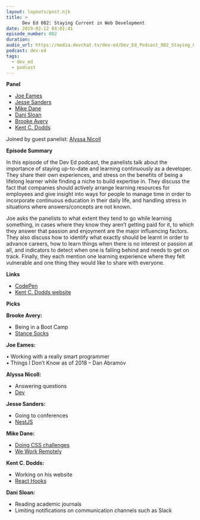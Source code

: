 ```yaml
---
layout: layouts/post.njk
title: >
      Dev Ed 002: Staying Current in Web Development
date: 2019-02-12 04:01:41
episode_number: 002
duration: 
audio_url: https://media.devchat.tv/dev-ed/Dev_Ed_Podcast_002_Staying_Current_in_Web_Development.mp3
podcast: dev-ed
tags: 
  - dev_ed
  - podcast
---
```


**Panel**

- [Joe Eames](https://thinkster.io/)
- [Jesse Sanders](https://www.briebug.com/)
- [Mike Dane](https://www.mikedane.com/)
- [Dani Sloan](https://www.uen.org/)
- [Brooke Avery](https://thinkster.io/) 
- [Kent C. Dodds](https://kentcdodds.com/)

Joined by guest panelist: [Alyssa Nicoll](https://twitter.com/alyssanicoll?lang=en)

**Episode Summary**

In this episode of the Dev Ed podcast, the panelists talk about the importance of staying up-to-date and learning continuously as a developer. They share their own experiences, and stress on the benefits of being a lifelong learner while finding a niche to build expertise in. They discuss the fact that companies should actively arrange learning resources for employees and give insight into ways for people to manage time in order to incorporate continuous education in their daily life, and handling stress in situations where answers/concepts are not known.

Joe asks the panelists to what extent they tend to go while learning something, in cases where they know they aren’t getting paid for it, to which they answer that passion and enjoyment are the major influencing factors. They also discuss how to identify what exactly should be learnt in order to advance careers, how to learn things when there is no interest or passion at all, and indicators to detect when one is falling behind and needs to get on track. Finally, they each mention one learning experience where they felt vulnerable and one thing they would like to share with everyone.

**Links**

- [CodePen](https://codepen.io/)
- [Kent C. Dodds website](https://kentcdodds.com/)

**Picks**

**Brooke Avery:**

- Being in a Boot Camp 
- [Stance Socks](https://www.stance.com/)

**Joe Eames:**

• Working with a really smart programmer  
• Things I Don’t Know as of 2018 – Dan Abramov

**Alyssa Nicoll:**

- Answering questions
- [Dev](https://dev.to/)

**Jesse Sanders:**

- Going to conferences
- [NestJS](https://nestjs.com/)

**Mike Dane:**

- [Doing CSS challenges](https://100dayscss.com/)
- [We Work Remotely](https://weworkremotely.com/)

**Kent C. Dodds:**

- Working on his website
- [React Hooks](https://reactjs.org/docs/hooks-intro.html)

**Dani Sloan:**

- Reading academic journals
- Limiting notifications on communication channels such as Slack
